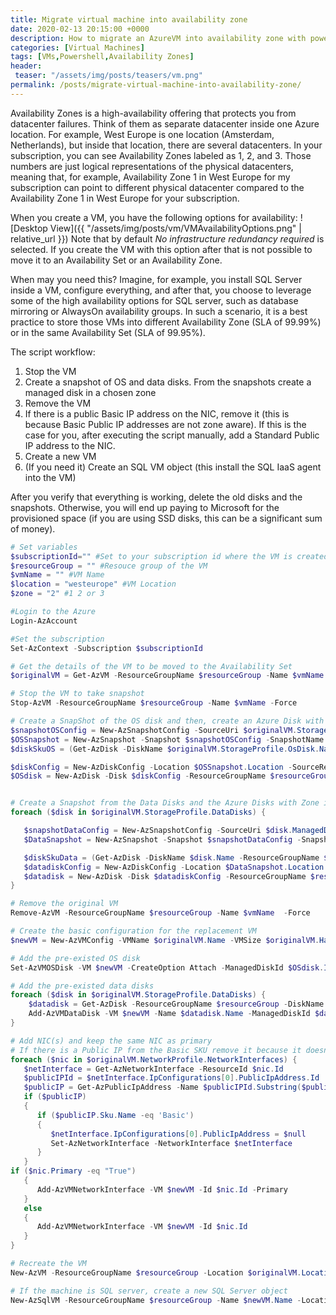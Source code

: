 ```yaml
---
title: Migrate virtual machine into availability zone
date: 2020-02-13 20:15:00 +0000
description: How to migrate an AzureVM into availability zone with powershell
categories: [Virtual Machines]
tags: [VMs,Powershell,Availability Zones]
header:
 teaser: "/assets/img/posts/teasers/vm.png"
permalink: /posts/migrate-virtual-machine-into-availability-zone/
---
```


Availability Zones is a high-availability offering that protects you from datacenter failures. Think of them as separate datacenter inside one Azure location. For example, West Europe is one location (Amsterdam, Netherlands), but inside that location, there are several datacenters. In your subscription, you can see Availability Zones labeled as 1, 2, and 3. Those numbers are just logical representations of the physical datacenters, meaning that, for example, Availability Zone 1 in West Europe for my subscription can point to different physical datacenter compared to the Availability Zone 1 in West Europe for your subscription.

When you create a VM, you have the following options for availability:
![Desktop View]({{ "/assets/img/posts/vm/VMAvailabilityOptions.png" | relative_url }})
Note that by default *No infrastructure redundancy required* is selected. If you create the VM with this option after that is not possible to move it to an Availability Set or an Availability Zone. 

When may you need this? 
Imagine, for example, you install SQL Server inside a VM, configure everything, and after that, you choose to leverage some of the high availability options for SQL server, such as database mirroring or AlwaysOn availability groups. In such a scenario, it is a best practice to store those VMs into different Availability Zone (SLA of 99.99%) or in the same Availability Set (SLA of 99.95%).

The script workflow:
1.	Stop the VM
2.	Create a snapshot of OS and data disks. From the snapshots create a managed disk in a chosen zone 
3.	Remove the VM
4.	If there is a public Basic IP address on the NIC, remove it (this is because Basic Public IP addresses are not zone aware). If this is the case for you, after executing the script manually, add a Standard Public IP address to the NIC.
5.	Create a new VM 
6.	(If you need it) Create an SQL VM object (this install the SQL IaaS agent into the VM)

After you verify that everything is working, delete the old disks and the snapshots. Otherwise, you will end up paying to Microsoft for the provisioned space (if you are using SSD disks, this can be a significant sum of money).

```powershell
# Set variables
$subscriptionId="" #Set to your subscription id where the VM is created
$resourceGroup = "" #Resouce group of the VM
$vmName = "" #VM Name
$location = "westeurope" #VM Location
$zone = "2" #1 2 or 3

#Login to the Azure
Login-AzAccount

#Set the subscription
Set-AzContext -Subscription $subscriptionId

# Get the details of the VM to be moved to the Availability Set
$originalVM = Get-AzVM -ResourceGroupName $resourceGroup -Name $vmName

# Stop the VM to take snapshot
Stop-AzVM -ResourceGroupName $resourceGroup -Name $vmName -Force 

# Create a SnapShot of the OS disk and then, create an Azure Disk with Zone information
$snapshotOSConfig = New-AzSnapshotConfig -SourceUri $originalVM.StorageProfile.OsDisk.ManagedDisk.Id -Location $location -CreateOption copy -SkuName Standard_ZRS
$OSSnapshot = New-AzSnapshot -Snapshot $snapshotOSConfig -SnapshotName ($originalVM.StorageProfile.OsDisk.Name + "-snapshot") -ResourceGroupName $resourceGroup 
$diskSkuOS = (Get-AzDisk -DiskName $originalVM.StorageProfile.OsDisk.Name -ResourceGroupName $originalVM.ResourceGroupName).Sku.Name

$diskConfig = New-AzDiskConfig -Location $OSSnapshot.Location -SourceResourceId $OSSnapshot.Id -CreateOption Copy -SkuName  $diskSkuOS -Zone $zone 
$OSdisk = New-AzDisk -Disk $diskConfig -ResourceGroupName $resourceGroup -DiskName ($originalVM.StorageProfile.OsDisk.Name + "zone")


# Create a Snapshot from the Data Disks and the Azure Disks with Zone information
foreach ($disk in $originalVM.StorageProfile.DataDisks) { 

   $snapshotDataConfig = New-AzSnapshotConfig -SourceUri $disk.ManagedDisk.Id -Location $location -CreateOption copy -SkuName Standard_ZRS
   $DataSnapshot = New-AzSnapshot -Snapshot $snapshotDataConfig -SnapshotName ($disk.Name + '-snapshot') -ResourceGroupName $resourceGroup

   $diskSkuData = (Get-AzDisk -DiskName $disk.Name -ResourceGroupName $originalVM.ResourceGroupName).Sku.Name
   $datadiskConfig = New-AzDiskConfig -Location $DataSnapshot.Location -SourceResourceId $DataSnapshot.Id -CreateOption Copy -SkuName $diskSkuData -Zone $zone
   $datadisk = New-AzDisk -Disk $datadiskConfig -ResourceGroupName $resourceGroup -DiskName ($disk.Name + "zone")
}

# Remove the original VM
Remove-AzVM -ResourceGroupName $resourceGroup -Name $vmName  -Force

# Create the basic configuration for the replacement VM
$newVM = New-AzVMConfig -VMName $originalVM.Name -VMSize $originalVM.HardwareProfile.VmSize -Zone $zone

# Add the pre-existed OS disk 
Set-AzVMOSDisk -VM $newVM -CreateOption Attach -ManagedDiskId $OSdisk.Id -Name $OSdisk.Name -Windows

# Add the pre-existed data disks
foreach ($disk in $originalVM.StorageProfile.DataDisks) { 
    $datadisk = Get-AzDisk -ResourceGroupName $resourceGroup -DiskName ($disk.Name + "zone")
    Add-AzVMDataDisk -VM $newVM -Name $datadisk.Name -ManagedDiskId $datadisk.Id -Caching $disk.Caching -Lun $disk.Lun -DiskSizeInGB $disk.DiskSizeGB -CreateOption Attach 
}

# Add NIC(s) and keep the same NIC as primary
# If there is a Public IP from the Basic SKU remove it because it doesn't supports zones
foreach ($nic in $originalVM.NetworkProfile.NetworkInterfaces) {  
   $netInterface = Get-AzNetworkInterface -ResourceId $nic.Id 
   $publicIPId = $netInterface.IpConfigurations[0].PublicIpAddress.Id
   $publicIP = Get-AzPublicIpAddress -Name $publicIPId.Substring($publicIPId.LastIndexOf("/")+1) 
   if ($publicIP)
   {      
      if ($publicIP.Sku.Name -eq 'Basic')
      {
         $netInterface.IpConfigurations[0].PublicIpAddress = $null
         Set-AzNetworkInterface -NetworkInterface $netInterface
      }
   }
if ($nic.Primary -eq "True")
   {
      Add-AzVMNetworkInterface -VM $newVM -Id $nic.Id -Primary
   }
   else
   {
      Add-AzVMNetworkInterface -VM $newVM -Id $nic.Id 
   }
}

# Recreate the VM
New-AzVM -ResourceGroupName $resourceGroup -Location $originalVM.Location -VM $newVM -DisableBginfoExtension

# If the machine is SQL server, create a new SQL Server object
New-AzSqlVM -ResourceGroupName $resourceGroup -Name $newVM.Name -Location $location -LicenseType PAYG 
```